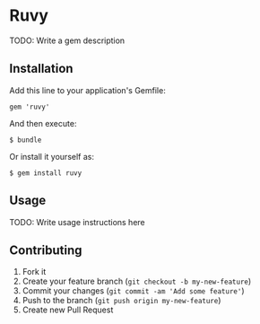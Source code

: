 # Ruvy

TODO: Write a gem description

## Installation

Add this line to your application's Gemfile:

    gem 'ruvy'

And then execute:

    $ bundle

Or install it yourself as:

    $ gem install ruvy

## Usage

TODO: Write usage instructions here

## Contributing

1. Fork it
2. Create your feature branch (`git checkout -b my-new-feature`)
3. Commit your changes (`git commit -am 'Add some feature'`)
4. Push to the branch (`git push origin my-new-feature`)
5. Create new Pull Request
